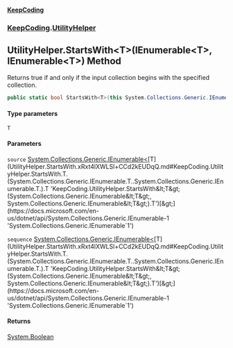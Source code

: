 #### [KeepCoding](index.md 'index')
### [KeepCoding](KeepCoding.md 'KeepCoding').[UtilityHelper](UtilityHelper.md 'KeepCoding.UtilityHelper')
## UtilityHelper.StartsWith&lt;T&gt;(IEnumerable&lt;T&gt;, IEnumerable&lt;T&gt;) Method
Returns true if and only if the input collection begins with the specified collection.
```csharp
public static bool StartsWith<T>(this System.Collections.Generic.IEnumerable<T> source, System.Collections.Generic.IEnumerable<T> sequence);
```
#### Type parameters
<a name='KeepCoding.UtilityHelper.StartsWith.T.(System.Collections.Generic.IEnumerable.T..System.Collections.Generic.IEnumerable.T.).T'></a>
`T`  
  
#### Parameters
<a name='KeepCoding.UtilityHelper.StartsWith.T.(System.Collections.Generic.IEnumerable.T..System.Collections.Generic.IEnumerable.T.).source'></a>
`source` [System.Collections.Generic.IEnumerable&lt;](https://docs.microsoft.com/en-us/dotnet/api/System.Collections.Generic.IEnumerable-1 'System.Collections.Generic.IEnumerable`1')[T](UtilityHelper.StartsWith.xRxt4lXWLSl+CCd2kEUDqQ.md#KeepCoding.UtilityHelper.StartsWith.T.(System.Collections.Generic.IEnumerable.T..System.Collections.Generic.IEnumerable.T.).T 'KeepCoding.UtilityHelper.StartsWith&lt;T&gt;(System.Collections.Generic.IEnumerable&lt;T&gt;, System.Collections.Generic.IEnumerable&lt;T&gt;).T')[&gt;](https://docs.microsoft.com/en-us/dotnet/api/System.Collections.Generic.IEnumerable-1 'System.Collections.Generic.IEnumerable`1')  
  
<a name='KeepCoding.UtilityHelper.StartsWith.T.(System.Collections.Generic.IEnumerable.T..System.Collections.Generic.IEnumerable.T.).sequence'></a>
`sequence` [System.Collections.Generic.IEnumerable&lt;](https://docs.microsoft.com/en-us/dotnet/api/System.Collections.Generic.IEnumerable-1 'System.Collections.Generic.IEnumerable`1')[T](UtilityHelper.StartsWith.xRxt4lXWLSl+CCd2kEUDqQ.md#KeepCoding.UtilityHelper.StartsWith.T.(System.Collections.Generic.IEnumerable.T..System.Collections.Generic.IEnumerable.T.).T 'KeepCoding.UtilityHelper.StartsWith&lt;T&gt;(System.Collections.Generic.IEnumerable&lt;T&gt;, System.Collections.Generic.IEnumerable&lt;T&gt;).T')[&gt;](https://docs.microsoft.com/en-us/dotnet/api/System.Collections.Generic.IEnumerable-1 'System.Collections.Generic.IEnumerable`1')  
  
#### Returns
[System.Boolean](https://docs.microsoft.com/en-us/dotnet/api/System.Boolean 'System.Boolean')  
